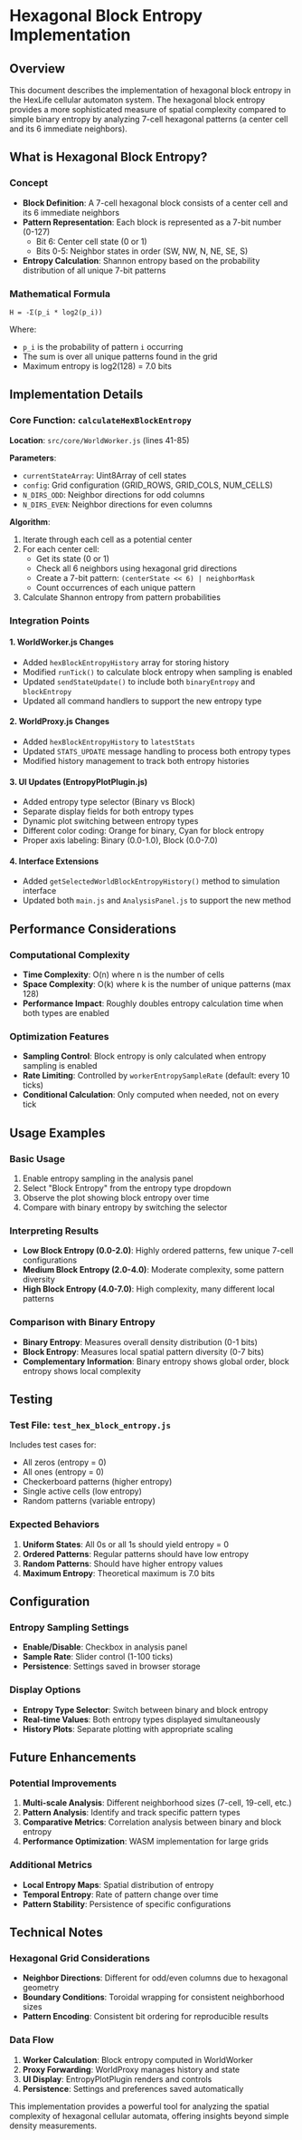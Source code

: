 # Hexagonal Block Entropy Implementation

## Overview

This document describes the implementation of hexagonal block entropy in the HexLife cellular automaton system. The hexagonal block entropy provides a more sophisticated measure of spatial complexity compared to simple binary entropy by analyzing 7-cell hexagonal patterns (a center cell and its 6 immediate neighbors).

## What is Hexagonal Block Entropy?

### Concept
- **Block Definition**: A 7-cell hexagonal block consists of a center cell and its 6 immediate neighbors
- **Pattern Representation**: Each block is represented as a 7-bit number (0-127)
  - Bit 6: Center cell state (0 or 1)
  - Bits 0-5: Neighbor states in order (SW, NW, N, NE, SE, S)
- **Entropy Calculation**: Shannon entropy based on the probability distribution of all unique 7-bit patterns

### Mathematical Formula
```
H = -Σ(p_i * log2(p_i))
```
Where:
- `p_i` is the probability of pattern `i` occurring
- The sum is over all unique patterns found in the grid
- Maximum entropy is log2(128) = 7.0 bits

## Implementation Details

### Core Function: `calculateHexBlockEntropy`

**Location**: `src/core/WorldWorker.js` (lines 41-85)

**Parameters**:
- `currentStateArray`: Uint8Array of cell states
- `config`: Grid configuration (GRID_ROWS, GRID_COLS, NUM_CELLS)
- `N_DIRS_ODD`: Neighbor directions for odd columns
- `N_DIRS_EVEN`: Neighbor directions for even columns

**Algorithm**:
1. Iterate through each cell as a potential center
2. For each center cell:
   - Get its state (0 or 1)
   - Check all 6 neighbors using hexagonal grid directions
   - Create a 7-bit pattern: `(centerState << 6) | neighborMask`
   - Count occurrences of each unique pattern
3. Calculate Shannon entropy from pattern probabilities

### Integration Points

#### 1. WorldWorker.js Changes
- Added `hexBlockEntropyHistory` array for storing history
- Modified `runTick()` to calculate block entropy when sampling is enabled
- Updated `sendStateUpdate()` to include both `binaryEntropy` and `blockEntropy`
- Updated all command handlers to support the new entropy type

#### 2. WorldProxy.js Changes
- Added `hexBlockEntropyHistory` to `latestStats`
- Updated `STATS_UPDATE` message handling to process both entropy types
- Modified history management to track both entropy histories

#### 3. UI Updates (EntropyPlotPlugin.js)
- Added entropy type selector (Binary vs Block)
- Separate display fields for both entropy types
- Dynamic plot switching between entropy types
- Different color coding: Orange for binary, Cyan for block entropy
- Proper axis labeling: Binary (0.0-1.0), Block (0.0-7.0)

#### 4. Interface Extensions
- Added `getSelectedWorldBlockEntropyHistory()` method to simulation interface
- Updated both `main.js` and `AnalysisPanel.js` to support the new method

## Performance Considerations

### Computational Complexity
- **Time Complexity**: O(n) where n is the number of cells
- **Space Complexity**: O(k) where k is the number of unique patterns (max 128)
- **Performance Impact**: Roughly doubles entropy calculation time when both types are enabled

### Optimization Features
- **Sampling Control**: Block entropy is only calculated when entropy sampling is enabled
- **Rate Limiting**: Controlled by `workerEntropySampleRate` (default: every 10 ticks)
- **Conditional Calculation**: Only computed when needed, not on every tick

## Usage Examples

### Basic Usage
1. Enable entropy sampling in the analysis panel
2. Select "Block Entropy" from the entropy type dropdown
3. Observe the plot showing block entropy over time
4. Compare with binary entropy by switching the selector

### Interpreting Results
- **Low Block Entropy (0.0-2.0)**: Highly ordered patterns, few unique 7-cell configurations
- **Medium Block Entropy (2.0-4.0)**: Moderate complexity, some pattern diversity
- **High Block Entropy (4.0-7.0)**: High complexity, many different local patterns

### Comparison with Binary Entropy
- **Binary Entropy**: Measures overall density distribution (0-1 bits)
- **Block Entropy**: Measures local spatial pattern diversity (0-7 bits)
- **Complementary Information**: Binary entropy shows global order, block entropy shows local complexity

## Testing

### Test File: `test_hex_block_entropy.js`
Includes test cases for:
- All zeros (entropy = 0)
- All ones (entropy = 0)
- Checkerboard patterns (higher entropy)
- Single active cells (low entropy)
- Random patterns (variable entropy)

### Expected Behaviors
1. **Uniform States**: All 0s or all 1s should yield entropy = 0
2. **Ordered Patterns**: Regular patterns should have low entropy
3. **Random Patterns**: Should have higher entropy values
4. **Maximum Entropy**: Theoretical maximum is 7.0 bits

## Configuration

### Entropy Sampling Settings
- **Enable/Disable**: Checkbox in analysis panel
- **Sample Rate**: Slider control (1-100 ticks)
- **Persistence**: Settings saved in browser storage

### Display Options
- **Entropy Type Selector**: Switch between binary and block entropy
- **Real-time Values**: Both entropy types displayed simultaneously
- **History Plots**: Separate plotting with appropriate scaling

## Future Enhancements

### Potential Improvements
1. **Multi-scale Analysis**: Different neighborhood sizes (7-cell, 19-cell, etc.)
2. **Pattern Analysis**: Identify and track specific pattern types
3. **Comparative Metrics**: Correlation analysis between binary and block entropy
4. **Performance Optimization**: WASM implementation for large grids

### Additional Metrics
- **Local Entropy Maps**: Spatial distribution of entropy
- **Temporal Entropy**: Rate of pattern change over time
- **Pattern Stability**: Persistence of specific configurations

## Technical Notes

### Hexagonal Grid Considerations
- **Neighbor Directions**: Different for odd/even columns due to hexagonal geometry
- **Boundary Conditions**: Toroidal wrapping for consistent neighborhood sizes
- **Pattern Encoding**: Consistent bit ordering for reproducible results

### Data Flow
1. **Worker Calculation**: Block entropy computed in WorldWorker
2. **Proxy Forwarding**: WorldProxy manages history and state
3. **UI Display**: EntropyPlotPlugin renders and controls
4. **Persistence**: Settings and preferences saved automatically

This implementation provides a powerful tool for analyzing the spatial complexity of hexagonal cellular automata, offering insights beyond simple density measurements. 